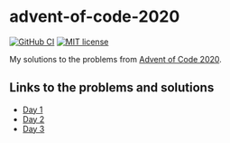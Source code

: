 # advent-of-code-2020

[![GitHub CI](https://github.com/oskarek/advent-of-code-2020/workflows/CI/badge.svg)](https://github.com/oskarek/advent-of-code-2020/actions)
[![MIT license](https://img.shields.io/badge/license-MIT-blue.svg)](LICENSE)

My solutions to the problems from [Advent of Code
2020](https://adventofcode.com/2020).

## Links to the problems and solutions

- [Day 1](src/Day1)
- [Day 2](src/Day2)
- [Day 3](src/Day3)
